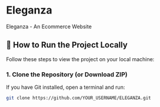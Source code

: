 # Eleganza
Eleganza - An Ecommerce Website

## 🚀 How to Run the Project Locally

Follow these steps to view the project on your local machine:

### 1. Clone the Repository (or Download ZIP)
If you have Git installed, open a terminal and run:

```bash
git clone https://github.com/YOUR_USERNAME/ELEGANZA.git
